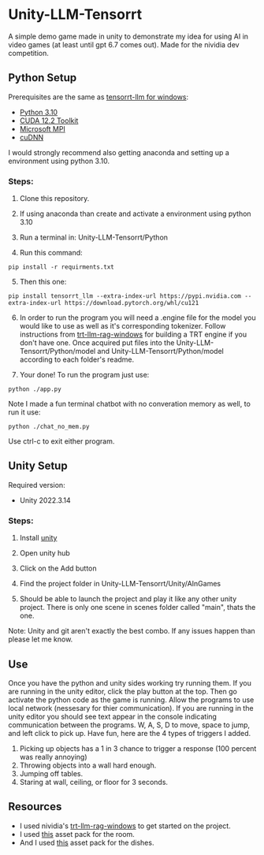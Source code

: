 # Unity-LLM-Tensorrt
A simple demo game made in unity to demonstrate my idea for using AI in video games (at least until gpt 6.7 comes out). Made for the nividia dev competition.

## Python Setup
Prerequisites are the same as [tensorrt-llm for windows](https://github.com/NVIDIA/TensorRT-LLM/blob/main/windows/README.md): 
- [Python 3.10](https://www.python.org/downloads/windows/)
- [CUDA 12.2 Toolkit](https://developer.nvidia.com/cuda-12-2-2-download-archive?target_os=Windows&target_arch=x86_64)
- [Microsoft MPI](https://www.microsoft.com/en-us/download/details.aspx?id=57467)
- [cuDNN](https://developer.nvidia.com/cudnn)

I would strongly recommend also getting anaconda and setting up a environment using python 3.10.

### Steps: 
1. Clone this repository.

2. If using anaconda than create and activate a environment using python 3.10

3. Run a terminal in: Unity-LLM-Tensorrt/Python 

4. Run this command:

```
pip install -r requirments.txt
```

5. Then this one:

```
pip install tensorrt_llm --extra-index-url https://pypi.nvidia.com --extra-index-url https://download.pytorch.org/whl/cu121
```

6. In order to run the program you will need a .engine file for the model you would like to use as well as it's corresponding tokenizer. Follow instructions from [trt-llm-rag-windows](https://github.com/NVIDIA/trt-llm-rag-windows) for building a TRT engine if you don't have one.
   Once acquired put files into the Unity-LLM-Tensorrt/Python/model and Unity-LLM-Tensorrt/Python/model according to each folder's readme.

7. Your done! To run the program just use:
```
python ./app.py
```
Note I made a fun terminal chatbot with no converation memory as well, to run it use:
```
python ./chat_no_mem.py
```
Use ctrl-c to exit either program.

## Unity Setup
Required version: 
* Unity 2022.3.14

### Steps: 
1. Install [unity](https://unity.com/unity-hub)

2. Open unity hub
   
3. Click on the Add button
   
4. Find the project folder in Unity-LLM-Tensorrt/Unity/AInGames
   
5. Should be able to launch the project and play it like any other unity project. There is only one scene in scenes folder called "main", thats the one.

Note: Unity and git aren't exactly the best combo. If any issues happen than please let me know.

## Use
Once you have the python and unity sides working try running them. If you are running in the unity editor, click the play button at the top. Then go activate the python code as the game is running. Allow the programs to use local network (nessesary for thier communication). If you are running in the unity editor you should see text appear in the console
indicating communication between the programs. W, A, S, D to move, space to jump, and left click to pick up. Have fun, here are the 4 types of triggers I added.

1. Picking up objects has a 1 in 3 chance to trigger a response (100 percent was really annoying)
2. Throwing objects into a wall hard enough.
3. Jumping off tables.
4. Staring at wall, ceiling, or floor for 3 seconds.

## Resources
* I used nividia's [trt-llm-rag-windows](https://github.com/NVIDIA/trt-llm-rag-windows) to
get started on the project.
* I used [this](https://assetstore.unity.com/packages/3d/environments/sci-fi/free-sci-fi-office-pack-195067) asset pack for the room.
* And I used [this](https://assetstore.unity.com/packages/3d/props/interior/kitchen-props-free-80208) asset pack for the dishes.
